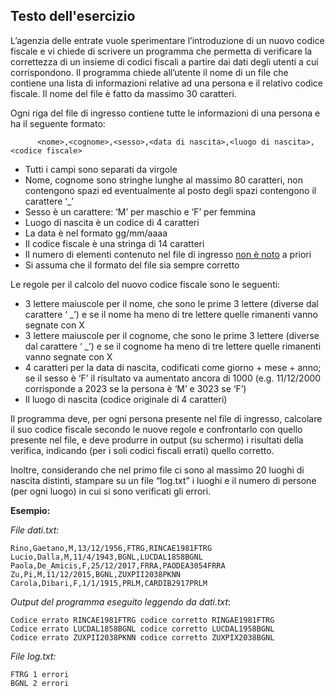 ## Testo dell'esercizio

L’agenzia delle entrate vuole sperimentare l’introduzione di un nuovo codice fiscale e vi chiede di scrivere un programma che permetta di verificare la correttezza di un insieme di codici fiscali a partire dai dati degli utenti a cui corrispondono. Il programma chiede all’utente il nome di un file che contiene una lista di informazioni relative ad una persona e il relativo codice fiscale. Il nome del file è fatto da massimo 30 caratteri.

Ogni riga del file di ingresso contiene tutte le informazioni di una persona e ha il seguente formato:

```
      <nome>,<cognome>,<sesso>,<data di nascita>,<luogo di nascita>,<codice fiscale>
```

- Tutti i campi sono separati da virgole
- Nome, cognome sono stringhe lunghe al massimo 80 
  caratteri, non contengono spazi ed eventualmente al posto degli spazi contengono il carattere ‘_’
- Sesso è un carattere: ‘M’ per maschio e ‘F’ per femmina
- Luogo di nascita è un codice di 4 caratteri
- La data è nel formato gg/mm/aaaa
- Il codice fiscale è una stringa di 14 caratteri
- Il numero di elementi contenuto nel file di ingresso 
  <ins>non è noto</ins> a priori
- Si assuma che il formato del file sia sempre corretto

Le regole per il calcolo del nuovo codice fiscale sono le seguenti:

- 3 lettere maiuscole per il nome, che sono le prime 3 lettere (diverse dal carattere ‘ _’) e se il nome ha meno di tre lettere quelle rimanenti vanno segnate con X
- 3 lettere maiuscole per il cognome, che sono le prime 3 lettere (diverse dal carattere ‘ _’) e se il cognome ha meno di tre lettere quelle rimanenti vanno segnate con X
- 4 caratteri per la data di nascita, codificati come giorno + mese + anno; se il sesso è ‘F’ il risultato va aumentato ancora di 1000 (e.g. 11/12/2000 corrisponde a 2023 se la persona è ‘M’ e 3023 se ‘F’)
- Il luogo di nascita (codice originale di 4 caratteri)

Il programma deve, per ogni persona presente nel file di ingresso, calcolare il suo codice fiscale secondo le nuove regole e confrontarlo con quello presente nel file, e deve produrre in output (su schermo) i risultati della verifica, indicando (per i soli codici fiscali errati) quello corretto.

Inoltre, considerando che nel primo file ci sono al massimo 20 luoghi di nascita distinti, stampare su un file “log.txt” i luoghi e il numero di persone (per ogni luogo) in cui si sono verificati gli errori.

**Esempio:**

_File dati.txt:_

```
Rino,Gaetano,M,13/12/1956,FTRG,RINCAE1981FTRG
Lucio,Dalla,M,11/4/1943,BGNL,LUCDAL1858BGNL
Paola,De_Amicis,F,25/12/2017,FRRA,PAODEA3054FRRA
Zu,Pi,M,11/12/2015,BGNL,ZUXPII2038PKNN
Carola,Dibari,F,1/1/1915,PRLM,CARDIB2917PRLM
```

_Output del programma eseguito leggendo da dati.txt_:

```
Codice errato RINCAE1981FTRG codice corretto RINGAE1981FTRG
Codice errato LUCDAL1858BGNL codice corretto LUCDAL1958BGNL
Codice errato ZUXPII2038PKNN codice corretto ZUXPIX2038BGNL
```

_File log.txt:_

```
FTRG 1 errori
BGNL 2 errori
```